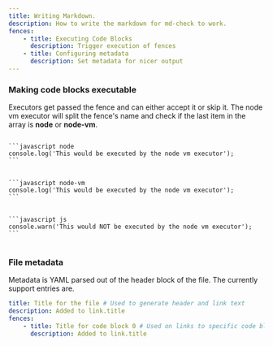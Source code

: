 ```yaml
---
title: Writing Markdown.
description: How to write the markdown for md-check to work.
fences:
    - title: Executing Code Blocks
      description: Trigger execution of fences
    - title: Configuring metadata
      description: Set metadata for nicer output
---
```



### Making code blocks executable

Executors get passed the fence and can either accept it or skip it.
The node vm executor will split the fence's name and check if the last
item in the array is **node** or **node-vm**.


<pre class="md-check__code-block language-markdown" fence="true">
<code>
<span class="hljs-tag">```</span><span class="hljs-keyword">javascript node</span>
console.log('This would be executed by the node vm executor');
<span class="hljs-tag">```</span>
</code>
<code>
<span class="hljs-tag">```</span><span class="hljs-keyword">javascript node-vm</span>
console.log('This would be executed by the node vm executor');
<span class="hljs-tag">```</span>
</code>
<code>
<span class="hljs-tag">```</span><span class="hljs-keyword">javascript js</span>
console.warn('This would NOT be executed by the node vm executor');
<span class="hljs-tag">```</span>
</code>
</pre>


### File metadata

Metadata is YAML parsed out of the header block of the file. The currently support
entries are.

```yaml
title: Title for the file # Used to generate header and link text
description: Added to link.title 
fences:
    - title: Title for code block 0 # Used on links to specific code blocks
      description: Added to link.title
```  
